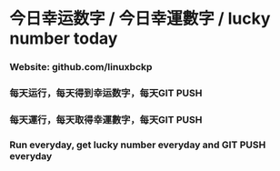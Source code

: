 # 今日幸运数字 / 今日幸運數字 / lucky number today
### Website: github.com/linuxbckp
### 每天运行，每天得到幸运数字，每天GIT PUSH
### 每天運行，每天取得幸運數字，每天GIT PUSH
### Run everyday, get lucky number everyday and GIT PUSH everyday
